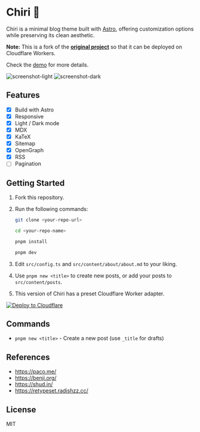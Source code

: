 # Chiri 🌸

Chiri is a minimal blog theme built with [Astro](https://astro.build), offering customization options while preserving its clean aesthetic.

**Note:** This is a fork of the **[original project](https://github.com/the3ash/astro-chiri)** so that it can be deployed on Cloudflare Workers.

Check the [demo](https://astro-chiri.umemiya.workers.dev) for more details.

![screenshot-light](public/screenshots/screenshot-light.png)
![screenshot-dark](public/screenshots/screenshot-dark.png)


## Features

- [x] Build with Astro
- [x] Responsive
- [x] Light / Dark mode
- [x] MDX
- [x] KaTeX
- [x] Sitemap
- [x] OpenGraph
- [x] RSS
- [ ] Pagination

## Getting Started

1. Fork this repository.

2. Run the following commands:

   ```bash
   git clone <your-repo-url>

   cd <your-repo-name>

   pnpm install

   pnpm dev
   ```

3. Edit `src/config.ts` and `src/content/about/about.md` to your liking.

4. Use `pnpm new <title>` to create new posts, or add your posts to `src/content/posts`.

5. This version of Chiri has a preset Cloudflare Worker adapter. 

[![Deploy to Cloudflare](https://deploy.workers.cloudflare.com/button)](https://deploy.workers.cloudflare.com/?url=https://github.com/umehina/astro-chiri-cloudflare)


## Commands

- `pnpm new <title>` - Create a new post (use `_title` for drafts)

## References

- https://paco.me/
- https://benji.org/
- https://shud.in/
- https://retypeset.radishzz.cc/

## License

MIT

